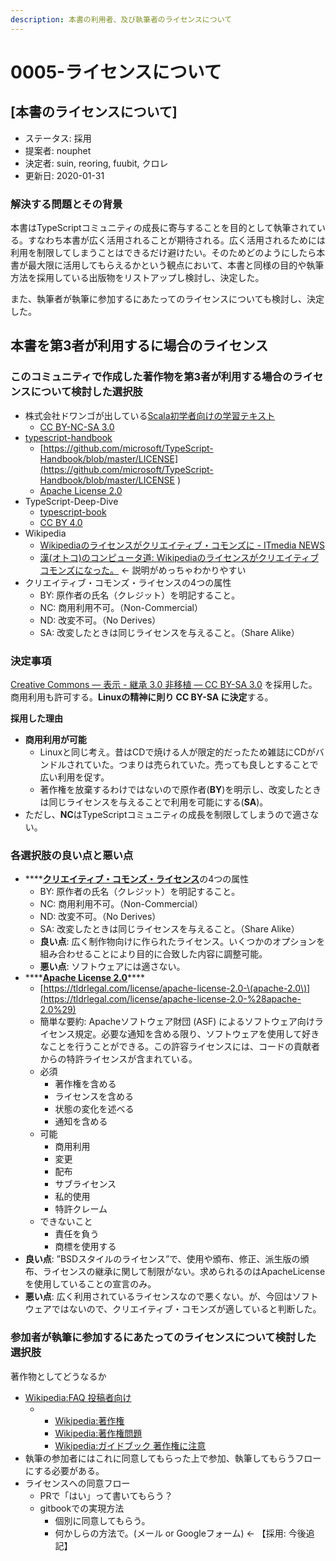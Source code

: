 ```yaml
---
description: 本書の利用者、及び執筆者のライセンスについて
---
```


# 0005-ライセンスについて

## \[本書のライセンスについて\]

* ステータス: 採用
* 提案者: nouphet
* 決定者: suin, reoring, fuubit, クロレ
* 更新日: 2020-01-31

### 解決する問題とその背景

本書はTypeScriptコミュニティの成長に寄与することを目的として執筆されている。すなわち本書が広く活用されることが期待される。広く活用されるためには利用を制限してしまうことはできるだけ避けたい。そのためどのようにしたら本書が最大限に活用してもらえるかという観点において、本書と同様の目的や執筆方法を採用している出版物をリストアップし検討し、決定した。

また、執筆者が執筆に参加するにあたってのライセンスについても検討し、決定した。

## 本書を第3者が利用するに場合のライセンス

### このコミュニティで作成した著作物を第3者が利用する場合のライセンスについて検討した選択肢

* 株式会社ドワンゴが出している[Scala初学者向けの学習テキスト](https://scala-text.github.io/scala_text/#%E3%83%A9%E3%82%A4%E3%82%BB%E3%83%B3%E3%82%B9)
  * [CC BY-NC-SA 3.0](https://creativecommons.org/licenses/by-nc-sa/3.0/deed.ja)
* [typescript-handbook](https://www.typescriptlang.org/docs/handbook/basic-types.html)
  * [https://github.com/microsoft/TypeScript-Handbook/blob/master/LICENSE](https://github.com/microsoft/TypeScript-Handbook/blob/master/LICENSE
    )
  * [Apache License 2.0](https://www.apache.org/licenses/LICENSE-2.0)
* TypeScript-Deep-Dive
  * [typescript-book](https://github.com/basarat/typescript-book/blob/master/LICENSE.md)
  * [CC BY 4.0](https://creativecommons.org/licenses/by/4.0/)
* Wikipedia
  * [Wikipediaのライセンスがクリエイティブ・コモンズに - ITmedia NEWS](https://www.itmedia.co.jp/news/articles/0905/22/news039.html)
  * [漢\(オトコ\)のコンピュータ道: Wikipediaのライセンスがクリエイティブコモンズになった。](http://nippondanji.blogspot.com/2009/05/wikipedia.html) ← 説明がめっちゃわかりやすい
* クリエイティブ・コモンズ・ライセンスの4つの属性
  * BY: 原作者の氏名（クレジット）を明記すること。
  * NC: 商用利用不可。（Non-Commercial）
  * ND: 改変不可。（No Derives）
  * SA: 改変したときは同じライセンスを与えること。（Share Alike）

### 決定事項

[Creative Commons — 表示 - 継承 3.0 非移植 — CC BY-SA 3.0](https://creativecommons.org/licenses/by-sa/3.0/deed.ja) を採用した。  
商用利用も許可する。**Linuxの精神に則り CC BY-SA に決定**する。

**採用した理由**

* **商用利用が可能**
  * Linuxと同じ考え。昔はCDで焼ける人が限定的だったため雑誌にCDがバンドルされていた。つまりは売られていた。売っても良しとすることで広い利用を促す。
  * 著作権を放棄するわけではないので原作者\(**BY**\)を明示し、改変したときは同じライセンスを与えることで利用を可能にする\(**SA**\)。
* ただし、**NC**はTypeScriptコミュニティの成長を制限してしまうので適さない。

### 各選択肢の良い点と悪い点

* \*\*\*\*[**クリエイティブ・コモンズ・ライセンス**](https://creativecommons.org/licenses/by-nc-sa/3.0/deed.ja)の4つの属性
  * BY: 原作者の氏名（クレジット）を明記すること。
  * NC: 商用利用不可。（Non-Commercial）
  * ND: 改変不可。（No Derives）
  * SA: 改変したときは同じライセンスを与えること。（Share Alike）
  * **良い点**: 広く制作物向けに作られたライセンス。いくつかのオプションを組み合わせることにより目的に合致した内容に調整可能。
  * **悪い点**: ソフトウェアには適さない。
* \*\*\*\*[**Apache License 2.0**](https://www.apache.org/licenses/LICENSE-2.0)\*\*\*\*
  * [https://tldrlegal.com/license/apache-license-2.0-\(apache-2.0\)](https://tldrlegal.com/license/apache-license-2.0-%28apache-2.0%29)
  * 簡単な要約: Apacheソフトウェア財団 \(ASF\) によるソフトウェア向けライセンス規定。必要な通知を含める限り、ソフトウェアを使用して好きなことを行うことができる。この許容ライセンスには、コードの貢献者からの特許ライセンスが含まれている。
  * 必須
    * 著作権を含める
    * ライセンスを含める
    * 状態の変化を述べる
    * 通知を含める
  * 可能
    * 商用利用
    * 変更
    * 配布
    * サブライセンス
    * 私的使用
    * 特許クレーム
  * できないこと
    * 責任を負う
    * 商標を使用する
* **良い点**: ”BSDスタイルのライセンス”で、使用や頒布、修正、派生版の頒布、ライセンスの継承に関して制限がない。求められるのはApacheLicenseを使用していることの宣言のみ。
* **悪い点**: 広く利用されているライセンスなので悪くない。が、今回はソフトウェアではないので、クリエイティブ・コモンズが適していると判断した。

### 参加者が執筆に参加するにあたってのライセンスについて検討した選択肢

著作物としてどうなるか

* [Wikipedia:FAQ 投稿者向け](https://ja.wikipedia.org/wiki/Wikipedia:FAQ_%E6%8A%95%E7%A8%BF%E8%80%85%E5%90%91%E3%81%91)
  * * [Wikipedia:著作権](https://ja.wikipedia.org/wiki/Wikipedia:%E8%91%97%E4%BD%9C%E6%A8%A9)
    * [Wikipedia:著作権問題](https://ja.wikipedia.org/wiki/Wikipedia:%E8%91%97%E4%BD%9C%E6%A8%A9%E5%95%8F%E9%A1%8C)
    * [Wikipedia:ガイドブック 著作権に注意](https://ja.wikipedia.org/wiki/Wikipedia:%E3%82%AC%E3%82%A4%E3%83%89%E3%83%96%E3%83%83%E3%82%AF_%E8%91%97%E4%BD%9C%E6%A8%A9%E3%81%AB%E6%B3%A8%E6%84%8F)
* 執筆の参加者にはこれに同意してもらった上で参加、執筆してもらうフローにする必要がある。
* ライセンスへの同意フロー
  * PRで「はい」って書いてもらう？
  * gitbookでの実現方法
    * 個別に同意してもらう。
    * 何かしらの方法で。\(メール or Googleフォーム\) ← 【採用: 今後追記】



